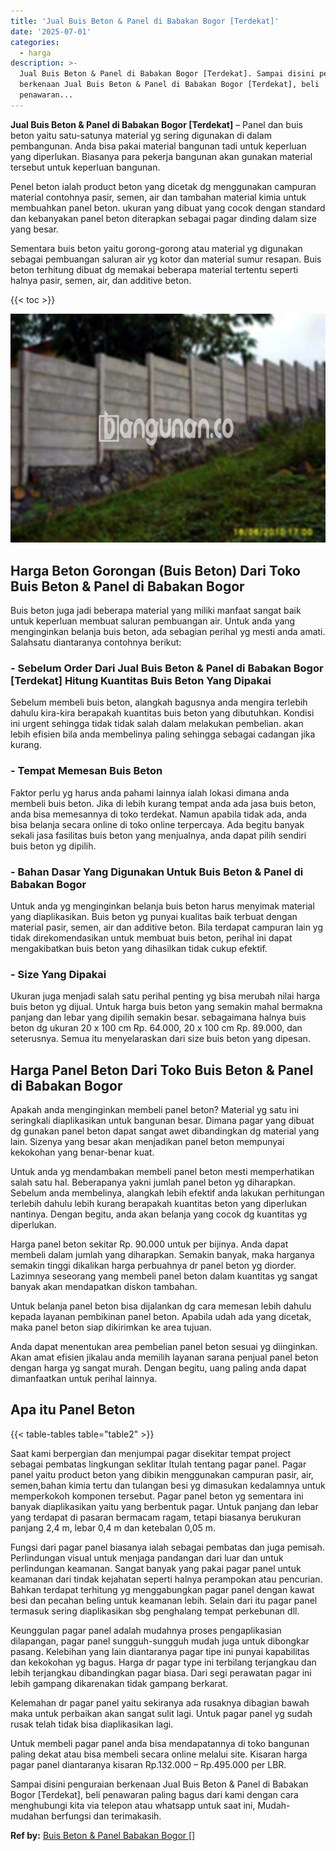 ```yaml
---
title: 'Jual Buis Beton & Panel di Babakan Bogor [Terdekat]'
date: '2025-07-01'
categories:
  - harga
description: >-
  Jual Buis Beton & Panel di Babakan Bogor [Terdekat]. Sampai disini penguraian
  berkenaan Jual Buis Beton & Panel di Babakan Bogor [Terdekat], beli
  penawaran...
---
```


**Jual Buis Beton & Panel di Babakan Bogor \[Terdekat\]** – Panel dan buis beton yaitu satu-satunya material yg sering digunakan di dalam pembangunan. Anda bisa pakai material bangunan tadi untuk keperluan yang diperlukan. Biasanya para pekerja bangunan akan gunakan material tersebut untuk keperluan bangunan.

Penel beton ialah product beton yang dicetak dg menggunakan campuran material contohnya pasir, semen, air dan tambahan material kimia untuk membuahkan panel beton. ukuran yang dibuat yang cocok dengan standard dan kebanyakan panel beton diterapkan sebagai pagar dinding dalam size yang besar.

Sementara buis beton yaitu gorong-gorong atau material yg digunakan sebagai pembuangan saluran air yg kotor dan material sumur resapan. Buis beton terhitung dibuat dg memakai beberapa material tertentu seperti halnya pasir, semen, air, dan additive beton.

{{< toc >}}

![Jual Buis Beton & Panel di Babakan Bogor [Terdekat]](/images/jual-panel-buis-beton-murah-49.png)

## Harga Beton Gorongan (Buis Beton) Dari Toko Buis Beton & Panel di Babakan Bogor

Buis beton juga jadi beberapa material yang miliki manfaat sangat baik untuk keperluan membuat saluran pembuangan air. Untuk anda yang menginginkan belanja buis beton, ada sebagian perihal yg mesti anda amati. Salahsatu diantaranya contohnya berikut:

### \- Sebelum Order Dari Jual Buis Beton & Panel di Babakan Bogor \[Terdekat\] Hitung Kuantitas Buis Beton Yang Dipakai

Sebelum membeli buis beton, alangkah bagusnya anda mengira terlebih dahulu kira-kira berapakah kuantitas buis beton yang dibutuhkan. Kondisi ini urgent sehingga tidak tidak salah dalam melakukan pembelian. akan lebih efisien bila anda membelinya paling sehingga sebagai cadangan jika kurang.

### \- Tempat Memesan Buis Beton

Faktor perlu yg harus anda pahami lainnya ialah lokasi dimana anda membeli buis beton. Jika di lebih kurang tempat anda ada jasa buis beton, anda bisa memesannya di toko terdekat. Namun apabila tidak ada, anda bisa belanja secara online di toko online terpercaya. Ada begitu banyak sekali jasa fasilitas buis beton yang menjualnya, anda dapat pilih sendiri buis beton yg dipilih.

### \- Bahan Dasar Yang Digunakan Untuk Buis Beton & Panel di Babakan Bogor

Untuk anda yg menginginkan belanja buis beton harus menyimak material yang diaplikasikan. Buis beton yg punyai kualitas baik terbuat dengan material pasir, semen, air dan additive beton. Bila terdapat campuran lain yg tidak direkomendasikan untuk membuat buis beton, perihal ini dapat mengakibatkan buis beton yang dihasilkan tidak cukup efektif.

### \- Size Yang Dipakai

Ukuran juga menjadi salah satu perihal penting yg bisa merubah nilai harga buis beton yg dijual. Untuk harga buis beton yang semakin mahal bermakna panjang dan lebar yang dipilih semakin besar. sebagaimana halnya buis beton dg ukuran 20 x 100 cm Rp. 64.000, 20 x 100 cm Rp. 89.000, dan seterusnya. Semua itu menyelaraskan dari size buis beton yang dipesan.

## Harga Panel Beton Dari Toko Buis Beton & Panel di Babakan Bogor

Apakah anda menginginkan membeli panel beton? Material yg satu ini seringkali diaplikasikan untuk bangunan besar. Dimana pagar yang dibuat dg gunakan panel beton dapat sangat awet dibandingkan dg material yang lain. Sizenya yang besar akan menjadikan panel beton mempunyai kekokohan yang benar-benar kuat.

Untuk anda yg mendambakan membeli panel beton mesti memperhatikan salah satu hal. Beberapanya yakni jumlah panel beton yg diharapkan. Sebelum anda membelinya, alangkah lebih efektif anda lakukan perhitungan terlebih dahulu lebih kurang berapakah kuantitas beton yang diperlukan nantinya. Dengan begitu, anda akan belanja yang cocok dg kuantitas yg diperlukan.

Harga panel beton sekitar Rp. 90.000 untuk per bijinya. Anda dapat membeli dalam jumlah yang diharapkan. Semakin banyak, maka harganya semakin tinggi dikalikan harga perbuahnya dr panel beton yg diorder. Lazimnya seseorang yang membeli panel beton dalam kuantitas yg sangat banyak akan mendapatkan diskon tambahan.

Untuk belanja panel beton bisa dijalankan dg cara memesan lebih dahulu kepada layanan pembikinan panel beton. Apabila udah ada yang dicetak, maka panel beton siap dikirimkan ke area tujuan.

Anda dapat menentukan area pembelian panel beton sesuai yg diinginkan. Akan amat efisien jikalau anda memilih layanan sarana penjual panel beton dengan harga yg sangat murah. Dengan begitu, uang paling anda dapat dimanfaatkan untuk perihal lainnya.

## Apa itu Panel Beton

{{< table-tables table="table2" >}}

Saat kami berpergian dan menjumpai pagar disekitar tempat project sebagai pembatas lingkungan seklitar Itulah tentang pagar panel. Pagar panel yaitu product beton yang dibikin menggunakan campuran pasir, air, semen,bahan kimia tertu dan tulangan besi yg dimasukan kedalamnya untuk memperkokoh komponen tersebut. Pagar panel beton yg sementara ini banyak diaplikasikan yaitu yang berbentuk pagar. Untuk panjang dan lebar yang terdapat di pasaran bermacam ragam, tetapi biasanya berukuran panjang 2,4 m, lebar 0,4 m dan ketebalan 0,05 m.

Fungsi dari pagar panel biasanya ialah sebagai pembatas dan juga pemisah. Perlindungan visual untuk menjaga pandangan dari luar dan untuk perlindungan keamanan. Sangat banyak yang pakai pagar panel untuk keamanan dari tindak kejahatan seperti halnya perampokan atau pencurian. Bahkan terdapat terhitung yg menggabungkan pagar panel dengan kawat besi dan pecahan beling untuk keamanan lebih. Selain dari itu pagar panel termasuk sering diaplikasikan sbg penghalang tempat perkebunan dll.

Keunggulan pagar panel adalah mudahnya proses pengaplikasian dilapangan, pagar panel sungguh-sungguh mudah juga untuk dibongkar pasang. Kelebihan yang lain diantaranya pagar tipe ini punyai kapabilitas dan kekokohan yg bagus. Harga dr pagar type ini terbilang terjangkau dan lebih terjangkau dibandingkan pagar biasa. Dari segi perawatan pagar ini lebih gampang dikarenakan tidak gampang berkarat.

Kelemahan dr pagar panel yaitu sekiranya ada rusaknya dibagian bawah maka untuk perbaikan akan sangat sulit lagi. Untuk pagar panel yg sudah rusak telah tidak bisa diaplikasikan lagi.

Untuk membeli pagar panel anda bisa mendapatannya di toko bangunan paling dekat atau bisa membeli secara online melalui site. Kisaran harga pagar panel diantaranya kisaran Rp.132.000 – Rp.495.000 per LBR.

Sampai disini penguraian berkenaan Jual Buis Beton & Panel di Babakan Bogor \[Terdekat\], beli penawaran paling bagus dari kami dengan cara menghubungi kita via telepon atau whatsapp untuk saat ini, Mudah-mudahan berfungsi dan terimakasih.

**Ref by:** [Buis Beton & Panel Babakan Bogor []](https://id.wikipedia.org/wiki/Buis)

